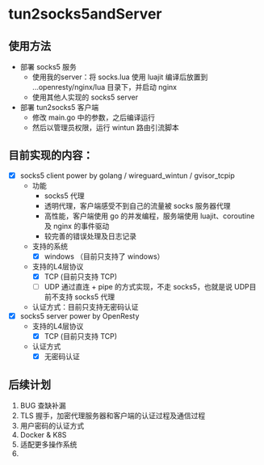 # tun2socks5andServer

## 使用方法
- 部署 socks5 服务
  - 使用我的server：将 socks.lua 使用 luajit 编译后放置到 ...openresty/nginx/lua 目录下，并启动 nginx
  - 使用其他人实现的 socks5 server
- 部署 tun2socks5 客户端
  - 修改 main.go 中的参数，之后编译运行
  - 然后以管理员权限，运行 wintun 路由引流脚本

## 目前实现的内容：

- [x] socks5 client power by golang / wireguard_wintun / gvisor_tcpip
  - 功能
    - socks5 代理
    - 透明代理，客户端感受不到自己的流量被 socks 服务器代理
    - 高性能，客户端使用 go 的并发编程，服务端使用  luajit、coroutine 及 nginx 的事件驱动
    - 较完善的错误处理及日志记录
  - 支持的系统
    - [x] windows （目前只支持了 windows）
  - 支持的L4层协议
    - [x] TCP (目前只支持 TCP)
    - [ ] UDP 通过直连 + pipe 的方式实现，不走 socks5，也就是说 UDP目前不支持 socks5 代理
  - 认证方式：目前只支持无密码认证
- [x] socks5 server power by OpenResty
  - 支持的L4层协议
    - [x] TCP (目前只支持 TCP)
  - 认证方式
    - [x] 无密码认证
    
## 后续计划
1. BUG 查缺补漏
2. TLS 握手，加密代理服务器和客户端的认证过程及通信过程
3. 用户密码的认证方式
4. Docker & K8S
5. 适配更多操作系统
6. 